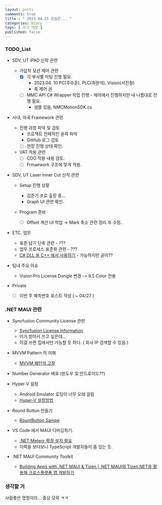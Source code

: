```yaml
---
layout: posts
comments: true
title : " 2023.04.25 오늘은... "
categories: Diary
tags: [ 자기 개발 ]
published: false
---
```


### TODO_List

- SDV, UT iPAD 신작 관련

  - 가압착 모션 제어 관련
    - [x] 각 부서별 미팅 진행 필요.
      - 2023.04. 10 PC(주수훈), PLC(최원석), Vision(서진철)
      - 축 제어 권
    - [ ] MMC API C# Wrapper 작업 진행 - 제어에서 진행하지만 내 나름대로 진행 필요.
      - 샘플 있음, NMCMotionSDK.cs

- 사내, 마곡 Framework 관련

  - 진행 과정 파악 및 검토
    - 프로젝트 전체적인 윤곽 파악
    - GitHub 로그 검토
    - [ ] 현장 진행 상태 확인.

  - VAT 적용 관련
    - [ ] COG 적용 내용 검토.
    - [ ] Frmaework 구조에 맞게 적용.

- SDV, UT Laser Inner Cut 신작 관련

  - Setup 진행 상황
    - 김준기 프로 출장 중...
    - Graph UI 관련 확인.

  - Program 준비
    - [ ] Offset 계산 UI 작업 → Mark 축소 관련 정리 후 수정.

- ETC. 업무
  - 표준 납기 단축 관련 - ???
  - 업무 프로세스 표준화 관련 - ???
  - [C# DLL 을 C++ 에서 사용하기](https://developer-joe.tistory.com/141?category=603360) - 가능하지만 굳이??

- 팀내 주요 이슈
  - Vision Pro License Dongle 변경 -> 9.5 Color 전용

- Private
  - [ ] 이번 주 예측번호 포스트 작성 ( ~ 04/27 )

### .NET MAUI 관련

- Syncfusion Community License 관련
  - [Syncfusion License Information](https://www.syncfusion.com/sales/communitylicense?question=how-long-are-the-licenses-valid-)
  - 이거 받아서 쓰고 싶은데...
  - 이걸 쓰면 집에서만 가능할 듯 하다. ( 회사 IP 검색할 수 있음.)

- MVVM Pattern 의 이해
  - [MVVM 패턴의 고찰](https://forum.dotnetdev.kr/t/mvvm/2475)

- Number Generator 배포 (윈도우 및 안드로이드??)

- Hyper-V 설정
  - Android Emulator 로딩이 너무 오래 걸림
  - [Hyper-V 설정방법](https://learn.microsoft.com/ko-kr/xamarin/android/get-started/installation/android-emulator/hardware-acceleration?tabs=vswin&pivots=windows#hyper-v)

- Round Button 만들기
  - [RountButton Sampe](https://mallibone.com/post/dotnetmaui-countdown-button)

- VS Code 에서 MAUI 디버깅하기.
  - [.NET Meteor 확장 설치 필요](https://github.com/JaneySprings/DotNet.Meteor)
  - 이쪽을 보다보니 TypeScript 개발자들이 좀 있는 듯.

- .NET MAUI Community Toolkit
  - [Building Apps with .NET MAUI & Tizen | .NET MAUI와 Tizen.NET을 활용해 크로스플랫폼 앱 개발하기](https://www.youtube.com/watch?v=0tQNsHc-410)

### 생각할 거

사람좋은 멍청이라...
중상 모략 ㅋㅋ
